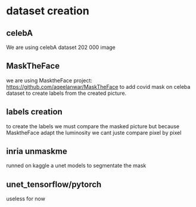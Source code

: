 # dataset creation

## celebA

We are using celebA dataset 202 000 image

## MaskTheFace

we are using MasktheFace project:
<https://github.com/aqeelanwar/MaskTheFace>
to add covid mask on celeba dataset to create labels from the created picture.

## labels creation

to create the labels we must compare the masked picture but because MasktheFace adapt the luminosity we cant juste compare pixel by pixel

## inria unmaskme

runned on kaggle a unet models to segmentate the mask

## unet_tensorflow/pytorch

useless for now
